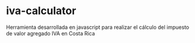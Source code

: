 # iva-calculator
Herramienta desarrollada en javascript para realizar el cálculo del impuesto de valor agregado IVA en Costa Rica
